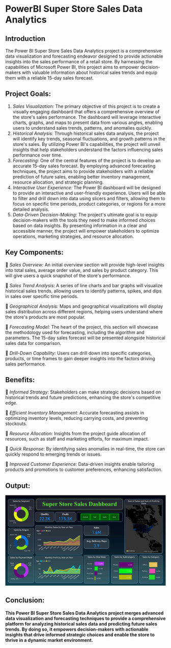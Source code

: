 # PowerBI Super Store Sales Data Analytics

## Introduction

The Power BI Super Store Sales Data Analytics project is a comprehensive data visualization and forecasting endeavor designed to provide actionable insights into the sales performance of a retail store. By harnessing the capabilities of Microsoft Power BI, this project aims to empower decision-makers with valuable information about historical sales trends and equip them with a reliable 15-day sales forecast.

## Project Goals: 
1.	*Sales Visualization:* The primary objective of this project is to create a visually engaging dashboard that offers a comprehensive overview of the store's sales performance. The dashboard will leverage interactive charts, graphs, and maps to present data from various angles, enabling users to understand sales trends, patterns, and anomalies quickly.
2.	*Historical Analysis:* Through historical sales data analysis, the project will identify key trends, seasonal fluctuations, and growth patterns in the store's sales. By utilizing Power BI's capabilities, the project will unveil insights that help stakeholders understand the factors influencing sales performance over time.
3.	*Forecasting:* One of the central features of the project is to develop an accurate 15-day sales forecast. By employing advanced forecasting techniques, the project aims to provide stakeholders with a reliable prediction of future sales, enabling better inventory management, resource allocation, and strategic planning.
4.	*Interactive User Experience:* The Power BI dashboard will be designed to provide an interactive and user-friendly experience. Users will be able to filter and drill down into data using slicers and filters, allowing them to focus on specific time periods, product categories, or regions for a more detailed analysis.
5.	*Data-Driven Decision-Making:* The project's ultimate goal is to equip decision-makers with the tools they need to make informed choices based on data insights. By presenting information in a clear and accessible manner, the project will empower stakeholders to optimize operations, marketing strategies, and resource allocation.

## Key Components:
📌 *Sales Overview:* An initial overview section will provide high-level insights into total sales, average order value, and sales by product category. This will give users a quick snapshot of the store's performance.

📌	*Sales Trend Analysis:* A series of line charts and bar graphs will visualize historical sales trends, allowing users to identify patterns, spikes, and dips in sales over specific time periods.

📌	*Geographical Analysis:* Maps and geographical visualizations will display sales distribution across different regions, helping users understand where the store's products are most popular.

📌	*Forecasting Model:* The heart of the project, this section will showcase the methodology used for forecasting, including the algorithm and parameters. The 15-day sales forecast will be presented alongside historical sales data for comparison.

📌	*Drill-Down Capability:* Users can drill down into specific categories, products, or time frames to gain deeper insights into the factors driving sales performance.

## Benefits:

📌	*Informed Strategy:* Stakeholders can make strategic decisions based on historical trends and future predictions, enhancing the store's competitive edge.

📌	*Efficient Inventory Management:* Accurate forecasting assists in optimizing inventory levels, reducing carrying costs, and preventing stockouts.

📌	*Resource Allocation:* Insights from the project guide allocation of resources, such as staff and marketing efforts, for maximum impact.

📌	*Quick Response:* By identifying sales anomalies in real-time, the store can quickly respond to emerging trends or issues.

📌	*Improved Customer Experience:* Data-driven insights enable tailoring products and promotions to customer preferences, enhancing satisfaction.



## Output:
<img src="Super_store_analytics.png">


## Conclusion:
 
 #### This Power BI Super Store Sales Data Analytics project merges advanced data visualization and forecasting techniques to provide a comprehensive platform for analyzing historical sales data and predicting future sales trends. By doing so, it empowers decision-makers with actionable insights that drive informed strategic choices and enable the store to thrive in a dynamic market environment.





































